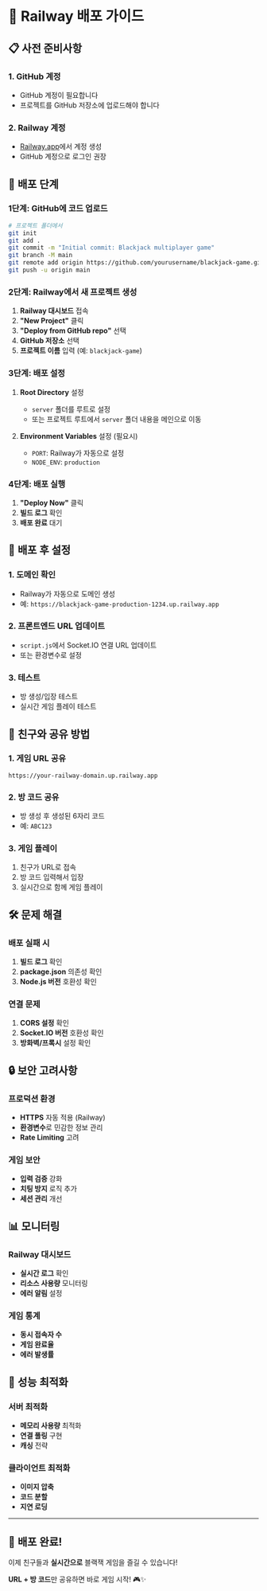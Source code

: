 # 🚀 Railway 배포 가이드

## 📋 **사전 준비사항**

### 1. **GitHub 계정**
- GitHub 계정이 필요합니다
- 프로젝트를 GitHub 저장소에 업로드해야 합니다

### 2. **Railway 계정**
- [Railway.app](https://railway.app)에서 계정 생성
- GitHub 계정으로 로그인 권장

## 🚀 **배포 단계**

### **1단계: GitHub에 코드 업로드**

```bash
# 프로젝트 폴더에서
git init
git add .
git commit -m "Initial commit: Blackjack multiplayer game"
git branch -M main
git remote add origin https://github.com/yourusername/blackjack-game.git
git push -u origin main
```

### **2단계: Railway에서 새 프로젝트 생성**

1. **Railway 대시보드** 접속
2. **"New Project"** 클릭
3. **"Deploy from GitHub repo"** 선택
4. **GitHub 저장소** 선택
5. **프로젝트 이름** 입력 (예: `blackjack-game`)

### **3단계: 배포 설정**

1. **Root Directory** 설정
   - `server` 폴더를 루트로 설정
   - 또는 프로젝트 루트에서 `server` 폴더 내용을 메인으로 이동

2. **Environment Variables** 설정 (필요시)
   - `PORT`: Railway가 자동으로 설정
   - `NODE_ENV`: `production`

### **4단계: 배포 실행**

1. **"Deploy Now"** 클릭
2. **빌드 로그** 확인
3. **배포 완료** 대기

## 🔧 **배포 후 설정**

### **1. 도메인 확인**
- Railway가 자동으로 도메인 생성
- 예: `https://blackjack-game-production-1234.up.railway.app`

### **2. 프론트엔드 URL 업데이트**
- `script.js`에서 Socket.IO 연결 URL 업데이트
- 또는 환경변수로 설정

### **3. 테스트**
- 방 생성/입장 테스트
- 실시간 게임 플레이 테스트

## 📱 **친구와 공유 방법**

### **1. 게임 URL 공유**
```
https://your-railway-domain.up.railway.app
```

### **2. 방 코드 공유**
- 방 생성 후 생성된 6자리 코드
- 예: `ABC123`

### **3. 게임 플레이**
1. 친구가 URL로 접속
2. 방 코드 입력해서 입장
3. 실시간으로 함께 게임 플레이

## 🛠️ **문제 해결**

### **배포 실패 시**
1. **빌드 로그** 확인
2. **package.json** 의존성 확인
3. **Node.js 버전** 호환성 확인

### **연결 문제**
1. **CORS 설정** 확인
2. **Socket.IO 버전** 호환성 확인
3. **방화벽/프록시** 설정 확인

## 🔒 **보안 고려사항**

### **프로덕션 환경**
- **HTTPS** 자동 적용 (Railway)
- **환경변수**로 민감한 정보 관리
- **Rate Limiting** 고려

### **게임 보안**
- **입력 검증** 강화
- **치팅 방지** 로직 추가
- **세션 관리** 개선

## 📊 **모니터링**

### **Railway 대시보드**
- **실시간 로그** 확인
- **리소스 사용량** 모니터링
- **에러 알림** 설정

### **게임 통계**
- **동시 접속자 수**
- **게임 완료율**
- **에러 발생률**

## 🎯 **성능 최적화**

### **서버 최적화**
- **메모리 사용량** 최적화
- **연결 풀링** 구현
- **캐싱** 전략

### **클라이언트 최적화**
- **이미지 압축**
- **코드 분할**
- **지연 로딩**

---

## 🎉 **배포 완료!**

이제 친구들과 **실시간으로** 블랙잭 게임을 즐길 수 있습니다!

**URL + 방 코드**만 공유하면 바로 게임 시작! 🎮✨
